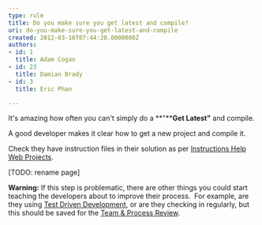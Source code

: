 ```yaml
---
type: rule
title: Do you make sure you get latest and compile?
uri: do-you-make-sure-you-get-latest-and-compile
created: 2012-03-16T07:44:28.0000000Z
authors:
- id: 1
  title: Adam Cogan
- id: 23
  title: Damian Brady
- id: 3
  title: Eric Phan

---
```


 
It's amazing how often you can't simply do a **"****Get Latest"** and compile.

​A good developer makes it clear how to get a new project and compile it.

Check they have instruction files in their solution as per [Instructions Help Web Projects](/SoftwareDevelopment/RulesToBetterDotNETProjects/Pages/DoYouMakeInstructions.aspx).

[TODO: rename page]
 
**Warning:** If this step is problematic, there are other things you could start teaching the developers about to improve their process.  For example, are they using [Test Driven Development](/TFS/RulesToBetterVersionControlwithTFS%28AKASourceControl%29/Pages/TestDrivenProcess.aspx), or are they checking in regularly, but this should be saved for the [Team & Process Review](http&#58;//www.ssw.com.au/ssw/Consulting/SoftwareAudit.aspx).

